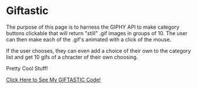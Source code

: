 # Giftastic
The purpose of this page is to harness the GIPHY API to make category buttons clickable that will return "still" .gif images in groups of 10. The user can then make each of the .gif's animated with a click of the mouse.

If the user chooses, they can even add a choice of their own to the category list and get 10 gifs of a chracter of their own choosing.

Pretty Cool Stuff!

[Click Here to See My GIFTASTIC Code!](https://jaswhitehead.github.io/Giftastic/)
